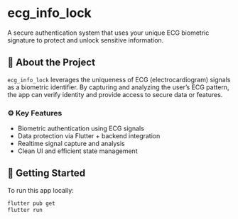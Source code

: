 # ecg_info_lock

A secure authentication system that uses your unique ECG biometric signature to protect and unlock sensitive information.

## 🔐 About the Project

`ecg_info_lock` leverages the uniqueness of ECG (electrocardiogram) signals as a biometric identifier. By capturing and analyzing the user’s ECG pattern, the app can verify identity and provide access to secure data or features.

### ⚙️ Key Features

- Biometric authentication using ECG signals
- Data protection via Flutter + backend integration
- Realtime signal capture and analysis
- Clean UI and efficient state management

## 🚀 Getting Started

To run this app locally:

```bash
flutter pub get
flutter run
